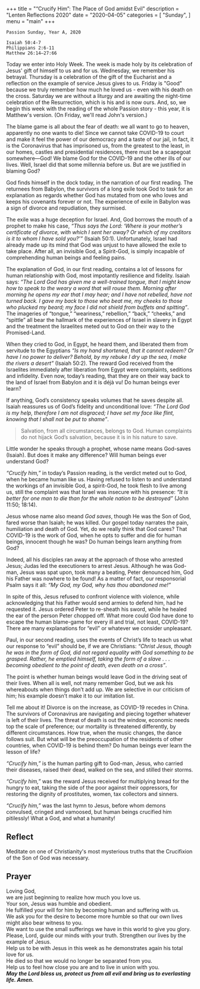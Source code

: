 +++
title = "“Crucify Him”: The Place of God amidst Evil"
description = "Lenten Reflections 2020"
date = "2020-04-05"
categories = [
    "Sunday",
]
menu = "main"
+++

```
Passion Sunday, Year A, 2020

Isaiah 50:4-7
Philippians 2:6-11
Matthew 26:14—27:66

```

Today we enter into Holy Week. The week is made holy by its celebration of Jesus' gift of himself to us and for us. Wednesday, we remember his betrayal. Thursday is a celebration of the gift of the Eucharist and a reflection on the example of service Jesus gives to us. Friday is "Good" because we truly remember how much he loved us - even with his death on the cross. Saturday we are without a liturgy and are awaiting the night-time celebration of the Resurrection, which is his and is now ours. And, so, we begin this week with the reading of the whole Passion story - this year, it is Matthew's version. (On Friday, we'll read John's version.)

The blame game is all about the fear of death: we all want to go to heaven, apparently no one wants to die! Since we cannot take COVID-19 to court and make it feel the power of our democracy and a taste of our jail, in fact, it is the Coronavirus that has imprisoned us, from the greatest to the least, in our homes, castles and presidential residences, there must be a scapegoat somewhere—God! We blame God for the COVID-19 and the other ills of our lives. Well, Israel did that some millennia before us. But are we justified in blaming God?

God finds himself in the dock today, in the narration of our first reading. The returnees from Babylon, the survivors of a long exile took God to task for an explanation as regards whether God has mutated from one who loves and keeps his covenants forever or not. The experience of exile in Babylon was a sign of divorce and repudiation, they surmised. 

The exile was a huge deception for Israel. And, God borrows the mouth of a prophet to make his case, _“Thus says the Lord: ‘Where is your mother’s certificate of divorce, with which I sent her away? Or which of my creditors is it to whom I have sold you?’”_ (Isaiah 50:1). Unfortunately, Israel had already made up its mind that God was unjust to have allowed the exile to take place. After all, an invisible God, a Spirit-God, is simply incapable of comprehending human beings and feeling pains.

The explanation of God, in our first reading, contains a lot of lessons for human relationship with God, most impotantly resilience and fidelity. Isaiah says: _“The Lord God has given me a well-trained tongue, that I might know how to speak to the weary a word that will rouse them. Morning after morning he opens my ear that I may hear; and I have not rebelled, have not turned back. I gave my back to those who beat me, my cheeks to those who plucked my beard; my face I did not shield from buffets and spitting”_. The imageries of “tongue,” “weariness,” rebellion,” “back,” “cheeks,” and “spittle” all bear the hallmark of the experiences of Israel in slavery in Egypt and the treatment the Israelites meted out to God on their way to the Promised-Land. 

When they cried to God, in Egypt, he heard them, and liberated them from servitude to the Egyptians _“Is my hand shortened, that it cannot redeem? Or have I no power to deliver? Behold, by my rebuke I dry up the sea, I make the rivers a desert”_ (Isaiah 50:2). The reward God received from the Israelites immediately after liberation from Egypt were complaints, seditions and infidelity. Even now, today’s reading, that they are on their way back to the land of Israel from Babylon and it is déjà vu! Do human beings ever learn?

If anything, God’s consistency speaks volumes that he saves despite all. Isaiah reassures us of God’s fidelity and unconditional love: _“The Lord God is my help, therefore I am not disgraced; I have set my face like flint, knowing that I shall not be put to shame”_. 

> Salvation, from all circumstances, belongs to God. Human complaints do not hijack God’s salvation, because it is in his nature to save. 

Little wonder he speaks through a prophet, whose name means God-saves (Isaiah). But does it make any difference? Will human beings ever understand God?

_“Crucify him,”_ in today’s Passion reading, is the verdict meted out to God, when he became human like us. Having refused to listen to and understand the workings of an invisible God, a spirit-God, he took flesh to live among us, still the complaint was that Israel was insecure with his presence: _“It is better for one man to die than for the whole nation to be destroyed”_ (John 11:50; 18:14). 

Jesus  whose name also meand _God saves_, though He was the Son of God, fared worse than Isaiah; he was killed. Our gospel today narrates the pain, humiliation and death of God. Yet, do we really think that God cares? That COVID-19 is the work of God, when he opts to suffer and die for human beings, innocent though he was? Do human beings learn anything from God?

Indeed, all his disciples ran away at the approach of those who arrested Jesus; Judas led the executioners to arrest Jesus. Although he was God-man, Jesus was spat upon, took many a beating, Peter denounced him, God his Father was nowhere to be found! As a matter of fact, our responsorial Psalm says it all: _“My God, my God, why has thou abandoned me!”_ 

In spite of this, Jesus refused to confront violence with violence, while acknowledging that his Father would send armies to defend him, had he requested it. Jesus ordered Peter to re-sheath his sword, while he healed the ear of the person Peter chopped off. What more could God have done to escape the human blame-game for every ill and trial, not least, COVID-19? There are many explanations for “evil” or whatever we consider unpleasant. 

Paul, in our second reading, uses the events of Christ’s life to teach us what our response to “evil” should be, if we are Christians: _“Christ Jesus, though he was in the form of God, did not regard equality with God something to be grasped. Rather, he emptied himself, taking the form of a slave . . . becoming obedient to the point of death, even death on a cross”_. 

The point is whether human beings would leave God in the driving seat of their lives. When all is well, not many remember God, but we ask his whereabouts when things don’t add up. We are selective in our criticism of him; his example doesn’t make it to our imitation list.

Tell me about it! Divorce is on the increase, as COVID-19 recedes in China. The survivors of Coronavirus are navigating and piecing together whatever is left of their lives. The threat of death is out the window, economic needs top the scale of preference; our mortality is threatened differently, by different circumstances. How true, when the music changes, the dance follows suit. But what will be the preoccupation of the residents of other countries, when COVID-19 is behind them? Do human beings ever learn the lesson of life?

_“Crucify him,”_ is the human parting gift to God-man, Jesus, who carried their diseases, raised their dead, walked on the sea, and stilled their storms. 

_“Crucify him,”_ was the reward Jesus received for multiplying bread for the hungry to eat, taking the side of the poor against their oppressors, for restoring the dignity of prostitutes, women, tax collectors and sinners. 

_“Crucify him,”_ was the last hymn to Jesus, before whom demons convulsed, cringed and vamoosed, but human beings crucified him pitilessly! What a God, and what a humanity!

## Reflect
Meditate on one of Christianity's most mysterious truths that the Crucifixion of the Son of God was necessary. 

## Prayer
Loving God,  
we are just beginning to realize how much you love us.  
Your son, Jesus was humble and obedient.  
He fulfilled your will for him by becoming human and suffering with us.  
We ask you for the desire to become more humble so that our own lives might also bear witness to you.  
We want to use the small sufferings we have in this world to give you glory.  
Please, Lord, guide our minds with your truth.
Strengthen our lives by the example of Jesus.  
Help us to be with Jesus in this week as he demonstrates again his total love for us.  
He died so that we would no longer be separated from you.  
Help us to feel how close you are and to live in union with you.  
**_May the Lord bless us, protect us from all evil and bring us to everlasting life. Amen._**
